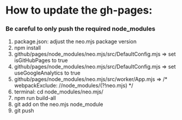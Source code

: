 # How to update the gh-pages:

### Be careful to only push the required node_modules

1. package.json: adjust the neo.mjs package version
2. npm install
3. github/pages/node_modules/neo.mjs/src/DefaultConfig.mjs => set isGitHubPages to true
4. github/pages/node_modules/neo.mjs/src/DefaultConfig.mjs => set useGoogleAnalytics to true
5. github/pages/node_modules/neo.mjs/src/worker/App.mjs => /* webpackExclude: /\/node_modules/(?!neo.mjs) */
6. terminal: cd node_modules/neo.mjs/
7. npm run build-all
8. git add on the neo.mjs node_module
9. git push
